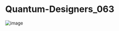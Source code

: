 # Quantum-Designers_063

![image](https://github.com/user-attachments/assets/c70e88c2-3ad7-42c2-a23a-3cdb402361cb)








